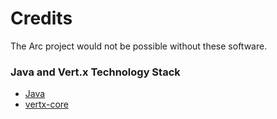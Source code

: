 # Credits
The Arc project would not be possible without these software.

### Java and Vert.x Technology Stack
- [Java](https://www.wikipedia.org/wiki/Java_\(programming_language\))
- [vertx-core](https://github.com/eclipse-vertx/vert.x)
